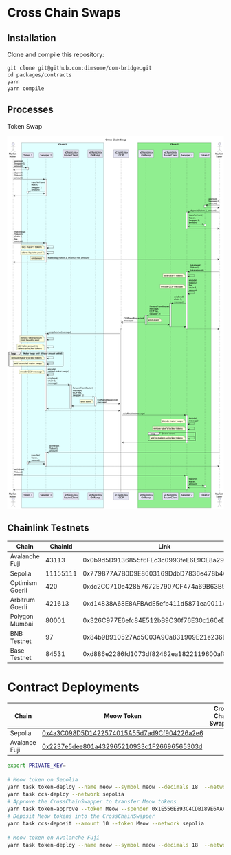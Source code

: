 # Cross Chain Swaps

## Installation

Clone and compile this repository:

```
git clone git@github.com:dimsome/com-bridge.git
cd packages/contracts
yarn
yarn compile
```

## Processes

Token Swap

![Cross Chain Swaps](./docs/processes.png)

## Chainlink Testnets

| Chain           | ChainId  | Link                                       | CCIP Router                                |
| --------------- | -------- | ------------------------------------------ | ------------------------------------------ |
| Avalanche Fuji  | 43113    | 0x0b9d5D9136855f6FEc3c0993feE6E9CE8a297846 | 0x554472a2720e5e7d5d3c817529aba05eed5f82d8 |
| Sepolia         | 11155111 | 0x779877A7B0D9E8603169DdbD7836e478b4624789 | 0xd0daae2231e9cb96b94c8512223533293c3693bf |
| Optimism Goerli | 420      | 0xdc2CC710e42857672E7907CF474a69B63B93089f | 0xeb52e9ae4a9fb37172978642d4c141ef53876f26 |
| Arbitrum Goerli | 421613   | 0xd14838A68E8AFBAdE5efb411d5871ea0011AFd28 | 0x88E492127709447A5ABEFdaB8788a15B4567589E |
| Polygon Mumbai  | 80001    | 0x326C977E6efc84E512bB9C30f76E30c160eD06FB | 0x70499c328e1e2a3c41108bd3730f6670a44595d1 |
| BNB Testnet     | 97       | 0x84b9B910527Ad5C03A9Ca831909E21e236EA7b06 | 0x9527e2d01a3064ef6b50c1da1c0cc523803bcff2 |
| Base Testnet    | 84531    | 0xd886e2286fd1073df82462ea1822119600af80b6 | 0xa8c0c11bf64af62cdca6f93d3769b88bdd7cb93d |

# Contract Deployments

| Chain         | Meow Token                                                                                                                    | Cross Chain Swapper |
| ------------- | ----------------------------------------------------------------------------------------------------------------------------- | ------------------- |
| Sepolia       | [0x4a3C098D5D1422574015A55d7ad9Cf904226a2e6](https://sepolia.etherscan.io/address/0x4a3C098D5D1422574015A55d7ad9Cf904226a2e6) |                     |
| Avalance Fuji | [0x2237e5dee801a432965210933c1F26696565303d](https://testnet.snowtrace.io/address/0x2237e5dee801a432965210933c1F26696565303d) |                     |

```sh
export PRIVATE_KEY=

# Meow token on Sepolia
yarn task token-deploy --name meow --symbol meow --decimals 18  --network sepolia
yarn task ccs-deploy --network sepolia
# Approve the CrossChainSwapper to transfer Meow tokens
yarn task token-approve --token Meow --spender 0x1E556E893C4CDB189E6AAA27834e8B3d04Dc02c7 --network sepolia
# Deposit Meow tokens into the CrossChainSwapper
yarn task ccs-deposit --amount 10 --token Meow --network sepolia

# Meow token on Avalanche Fuji
yarn task token-deploy --name meow --symbol meow --decimals 18  --network testnet
```
